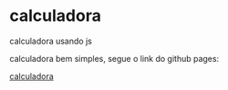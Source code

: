 # calculadora
calculadora usando js

calculadora bem simples, segue o link do github pages: 

<a href="https://rochapedro30.github.io/calculadora/">calculadora</a>
